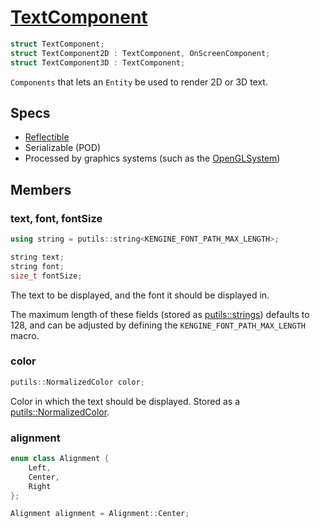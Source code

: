 # [TextComponent](TextComponent.hpp)

```cpp
struct TextComponent;
struct TextComponent2D : TextComponent, OnScreenComponent;
struct TextComponent3D : TextComponent;
```

`Components` that lets an `Entity` be used to render 2D or 3D text.

## Specs

* [Reflectible](https://github.com/phisko/putils/blob/master/reflection.md)
* Serializable (POD)
* Processed by graphics systems (such as the [OpenGLSystem](../../systems/opengl/OpenGLSystem.md))

## Members

### text, font, fontSize

```cpp
using string = putils::string<KENGINE_FONT_PATH_MAX_LENGTH>;

string text;
string font;
size_t fontSize;
```

The text to be displayed, and the font it should be displayed in.

The maximum length of these fields (stored as [putils::strings](https://github.com/phisko/putils/blob/master/string.hpp)) defaults to 128, and can be adjusted by defining the `KENGINE_FONT_PATH_MAX_LENGTH` macro.

### color

```cpp
putils::NormalizedColor color;
```

Color in which the text should be displayed. Stored as a [putils::NormalizedColor](https://github.com/phisko/putils/blob/master/Color.md).

### alignment

```cpp
enum class Alignment {
    Left,
    Center,
    Right
};

Alignment alignment = Alignment::Center;
```